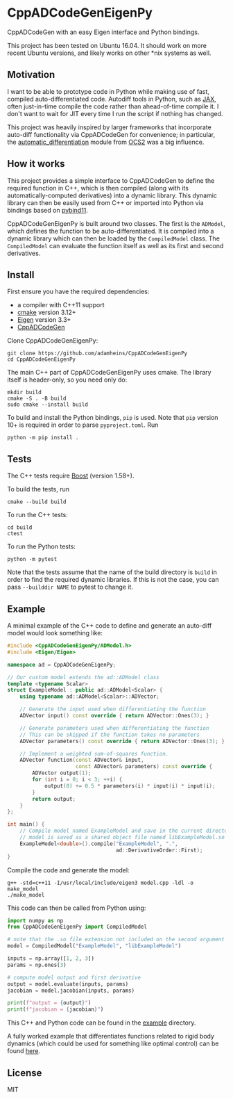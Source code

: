 # CppADCodeGenEigenPy

CppADCodeGen with an easy Eigen interface and Python bindings.

This project has been tested on Ubuntu 16.04. It should work on more recent
Ubuntu versions, and likely works on other *nix systems as well.

## Motivation

I want to be able to prototype code in Python while making use of fast,
compiled auto-differentiated code. Autodiff tools in Python, such as
[JAX](https://github.com/google/jax), often just-in-time compile the code rather
than ahead-of-time compile it. I don't want to wait for JIT every time I run
the script if nothing has changed.

This project was heavily inspired by larger frameworks that incorporate
auto-diff functionality via CppADCodeGen for convenience; in particular, the
[automatic_differentiation](https://github.com/leggedrobotics/ocs2/tree/main/ocs2_core/include/ocs2_core/automatic_differentiation)
module from [OCS2](https://github.com/leggedrobotics/ocs2) was a big influence.

## How it works

This project provides a simple interface to CppADCodeGen to define the required
function in C++, which is then compiled (along with its automatically-computed
derivatives) into a dynamic library. This dynamic library can then be easily used
from C++ or imported into Python via bindings based on
[pybind11](https://github.com/pybind/pybind11).

CppADCodeGenEigenPy is built around two classes. The first is the `ADModel`,
which defines the function to be auto-differentiated. It is compiled into a
dynamic library which can then be loaded by the `CompiledModel` class. The
`CompiledModel` can evaluate the function itself as well as its first and
second derivatives.

## Install

First ensure you have the required dependencies:
* a compiler with C++11 support
* [cmake](https://cmake.org/) version 3.12+
* [Eigen](https://eigen.tuxfamily.org/) version 3.3+
* [CppADCodeGen](https://github.com/joaoleal/CppADCodeGen)

Clone CppADCodeGenEigenPy:
```
git clone https://github.com/adamheins/CppADCodeGenEigenPy
cd CppADCodeGenEigenPy
```

The main C++ part of CppADCodeGenEigenPy uses cmake. The library itself is
header-only, so you need only do:
```
mkdir build
cmake -S . -B build
sudo cmake --install build
```

To build and install the Python bindings, `pip` is used. Note that `pip`
version 10+ is required in order to parse `pyproject.toml`. Run
```
python -m pip install .
```

## Tests

The C++ tests require [Boost](https://www.boost.org/) (version 1.58+).

To build the tests, run
```
cmake --build build
```

To run the C++ tests:
```
cd build
ctest
```

To run the Python tests:
```
python -m pytest
```
Note that the tests assume that the name of the build directory is `build` in
order to find the required dynamic libraries. If this is not the case, you can
pass `--builddir NAME` to pytest to change it.


## Example

A minimal example of the C++ code to define and generate an auto-diff model
would look something like:
```c++
#include <CppADCodeGenEigenPy/ADModel.h>
#include <Eigen/Eigen>

namespace ad = CppADCodeGenEigenPy;

// Our custom model extends the ad::ADModel class
template <typename Scalar>
struct ExampleModel : public ad::ADModel<Scalar> {
    using typename ad::ADModel<Scalar>::ADVector;

    // Generate the input used when differentiating the function
    ADVector input() const override { return ADVector::Ones(3); }

    // Generate parameters used when differentiating the function
    // This can be skipped if the function takes no parameters
    ADVector parameters() const override { return ADVector::Ones(3); }

    // Implement a weighted sum-of-squares function.
    ADVector function(const ADVector& input,
                      const ADVector& parameters) const override {
        ADVector output(1);
        for (int i = 0; i < 3; ++i) {
            output(0) += 0.5 * parameters(i) * input(i) * input(i);
        }
        return output;
    }
};

int main() {
    // Compile model named ExampleModel and save in the current directory; the
    // model is saved as a shared object file named libExampleModel.so
    ExampleModel<double>().compile("ExampleModel", ".",
                                   ad::DerivativeOrder::First);
}
```

Compile the code and generate the model:
```
g++ -std=c++11 -I/usr/local/include/eigen3 model.cpp -ldl -o make_model
./make_model
```

This code can then be called from Python using:
```python
import numpy as np
from CppADCodeGenEigenPy import CompiledModel

# note that the .so file extension not included on the second argument
model = CompiledModel("ExampleModel", "libExampleModel")

inputs = np.array([1, 2, 3])
params = np.ones(3)

# compute model output and first derivative
output = model.evaluate(inputs, params)
jacobian = model.jacobian(inputs, params)

print(f"output = {output}")
print(f"jacobian = {jacobian}")
```
This C++ and Python code can be found in the
[example](https://github.com/adamheins/CppADCodeGenEigenPy/tree/main/example)
directory.

A fully worked example that differentiates functions related to rigid body
dynamics (which could be used for something like optimal control) can be found
[here](https://github.com/adamheins/CppADCodeGenEigenPy-dynamics-example).

## License

MIT
